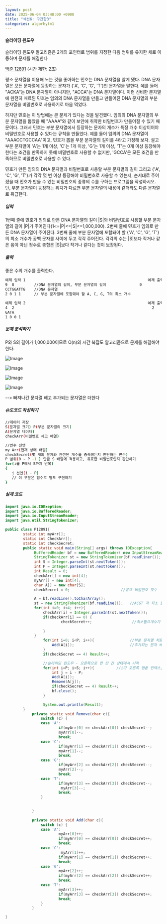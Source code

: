 ```yaml
---
layout: post
date: 2025-06-04 03:48:00 +0900
title: "섹션6: 구간합3"
categories: algorhytm1
---
```

#### 슬라이딩 윈도우
슬라이딩 윈도우 알고리즘은 2개의 포인터로 범위를 지정한 다음 범위를 유지한 채로 이동하며 문제를 해결한다


[백준 12891](https://www.acmicpc.net/problem/12891)
(시간 제한: 2초)


평소 문자열을 이용해 노는 것을 좋아하는 민호는 DNA 문자열을 알게 됐다. DNA 문자열은 모든 문자열에 등장하는 문자가 {'A', 'C', 'G', 'T'}인 문자열을 말한다.
예를 들어 "ACKA"는 DNA 문자열이 아니지만, "ACCA"는 DNA 문자열이다. 이런 신비한 문자열에 완전히 매료된 민호는 임의의 DNA 문자열을 만들고 만들어진 DNA 문자열의 
부분 문자열을 비밀번호로 사용하기로 마음 먹었다. 

하지만 민호는 이 방법에는 큰 문제가 있다는 것을 발견했다. 임의의 DNA 문자열의 부분 문자열을 뽑았을 때 "AAAA"와 같이 보안에 취약한 비밀번호가 만들어질 수 있기 때문이다. 
그래서 민호는 부분 문자열에서 등장하는 문자의 개수가 특정 개수 이상이어야 비밀번호로 사용할 수 있다는 규칙을 만들었다. 예를 들어 임의의 DNA 문자열이 "AAACCTGCCAA"이고, 
민호가 뽑을 부분 문자열의 길이를 4라고 가정해 보자. 긜고 부분 문자열이 'A'는 1개 이상, 'C'는 1개 이상, 'G'는 1개 이상, 'T'는 0개 이상 등장해야 한다는 조건을 
만족하지 못해 비밀번호로 사용할 수 없지만, 'GCCA'은 모든 조건을 만족하므로 비밀번호로 사용할 수 있다. 

민호가 만든 임의의 DNA 문자열과 비밀번호로 사용할 부분 문자열의 길이 그리고 {'A', 'C', 'G', 'T'}가 각각 몇 번 이상 등장해야 비밀번호로 사용할 수 있는지, 
순서대로 주어졌을 때 민호가 만들 수 있는 비밀번호의 종류의 수를 구하는 프로그램을 작성하시오.
단, 부분 문자열이 등장하는 위치가 다르면 부분 문자열의 내용이 같더라도 다른 문자열로 취급한다.

##### 입력
1번째 줄에 민호가 임의로 만든 DNA 문자열의 길이 |S|와 비밀번호로 사용할 부분 문자열의 길이 |P|가 주어진다(1<=|P|<=|S|<=1,000,000).
2번째 줄에 민호가 임의로 만든 DNA 문자열이 주어진다.
3번째 줄에 부분 문자열에 포함돼야 할 {'A', 'C', 'G', 'T'}의 최소 개수가 공백 문자를 사이에 두고 각각 주어진다. 
각각의 수는 |S|보다 작거나 같은 음이 아닌 정수로 총합은 |S|보다 작거나 같다는 것이 보장된다.

##### 출력
좋은 수의 개수를 출력한다.
```bash
예제 입력 1                                                       예제 출력 1
9  8         //DNA 문자열의 길이, 부분 문자열의 길이               0
CCTGGATTG    //DNA 문자열
2 0 1 1      // 부분 문자열에 포함돼야 할 A, C, G, T의 최소 개수

예제 입력 2                                                       예제 출력 2
4  2                                                              2
GATA
1 0 0 1
```

##### 문제 분석하기
P와 S의 길이가 1,000,000이므로 O(n)의 시간 복잡도 알고리즘으로 문제를 해결해야 한다. 

![Image](https://github.com/user-attachments/assets/ed4715e5-ef36-4036-aa58-a54850da3552)


![Image](https://github.com/user-attachments/assets/e2ed077b-4701-4fc3-b9af-9892f7413c5c)

![Image](https://github.com/user-attachments/assets/ee152a34-8a0d-4bab-a4c1-3197bdd5f622)

![Image](https://github.com/user-attachments/assets/030dd7b8-d6d7-44ad-ad99-f733309a9ef0)


--> 빠져나간 문자열 빼고 추가되는 문자열은 더한다 

##### 슈도코드 작성하기
```bash
//데이터 저장
S(문자열 크기) P(부분 문자열의 크기)
A(문자열 데이터)
checkArr(비밀번호 체크 배열)

//변수 선언
my Arr(현재 상태 배열)
checkSecret(몇 개의 문자와 관련된 개수를 충족했는지 판단하는 변수)
P 범위(0 ~ P -1 ) 만큼 S 배열에 적용하고, 유효한 비밀번호인지 판단하기
for(i를 P에서 S까지 반복)
{
   j 선언(i - P)
   // 이 부분은 함수로 별도 구현하기
}
```

##### 실제 코드
```java
import java.io.IOExeption;
import java.io.BufferedReader;
import java.io.InputStreamReader;
import java.util.StringTokenizer;

public class P12891{
        static int myArr[];
        static int CheckArr[];
        static int checkSecret;
        public static void main(String[] args) throws IOException{
             BufferedReader bf = new BufferedReader( new InputStreamReader(System.in));
             StringTokenizer st = new StringTokenizer(bf.readliner());
             int S = Integer.parseInt(st.nextToken());
             int P = Integer.parseInt(st.nextToken());
             int Result = 0;
             checkArr[] = new int[4];
             myArr[] = new int[4];
             char A[] = new char[S];
             checkSecret = 0;                       //유효 비밀번호 갯수 

             A = bf.readLine().toCharArray();
             st = new StringTokenizer(bf.readLine());   //ACGT 각 최소 필요 갯수 
             for(int i=0; i<4; i++){
                 checkArr[i] = Integer.parseInt(st.nextToken());
                 if(checkArr[i] == 0) {
                         checkSecret++;                  //최소필요개수가 0이면 이미 유효 비밀번호 요건 충족한것
                 
                 }
             }
                 for(int i=0; i<P; i++){                //부분 문자열 처음 받을 때 세팅
                     Add(A[i]);                         //추가되는 문자 배열에 넣기
                 }
                 if(checkSecret == 4) Result++;

                 //슬라이딩 윈도우 - 오른쪽으로 한 칸 간 상태에서 시작
                 for(int i=P; i<S; i++){          //i가 오른쪽 맨끝 인덱스, j가 왼쪽 맨끝 인덱스
                     int j = i - P;
                     Add(A[i]);
                     Remove(A[j]);
                     if(checkSecret == 4) Result++;
                     bf.close();
                 }

                 System.out.println(Result);
        }
            private static void Remove(char c){
                switch (c) {
                case 'A':
                        if(myArr[0] == checkArr[0]) checkSecret--;             //일치하는 경우 현상태 배열 필요요건수 빼준다 
                        myArr[0]--;                                            //실제 배열에서 빼준다
                        break;
                case 'C':
                        if(myArr[1] == checkArr[1]) checkSecret--;             
                        myArr[1]--;
                        break;
                case 'G':
                        if(myArr[2] == checkArr[2]) checkSecret--;             
                        myArr[2]--;
                        break;
                case 'T':
                        if(myArr[3] == checkArr[3]) checkSecret--;      
                         myArr[3]--;
                        break;
                }

            
            }
        
            private static void Add(char c){
                switch (c) {
                case 'A':
                        myArr[0]++;
                        if(myArr[0] == checkArr[0]) checkSecret++;             //myArr[0] >= checkArr[0] 안됨, 일치하는 경우만 ++, 이상일때 다 더하면 중복 합산
                        break;
                case 'C':
                         myArr[1]++;
                        if(myArr[1] == checkArr[1]) checkSecret++;             
                        break;
                case 'G':
                        myArr[2]++;
                        if(myArr[2] == checkArr[2]) checkSecret++;             
                        break;
                case 'T':
                        myArr[3]++;
                        if(myArr[3] == checkArr[3]) checkSecret++;             
                        break;
                }
            }

}
```


